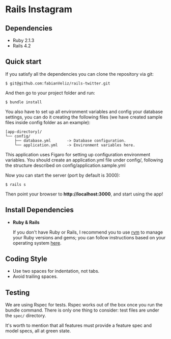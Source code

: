 Rails Instagram
===================

Dependencies
-------

 - Ruby 2.1.3
 - Rails 4.2

Quick start
-------

If you satisfy all the dependencies you can clone the repository via git:

```
$ git@github.com:fabianVeliz/rails-twitter.git

```

And then go to your project folder and run:

```
$ bundle install
```

You also have to set up all environment variables and config your database settings, you can do it creating the following files (we have created sample files inside config folder as an example):

```
[app-directory]/
└── config/
    ├── database.yml       -> Database configuration.
    └── application.yml    -> Environment variables here.
```

This application uses Figaro for setting up configuration environment variables. You should create an application.yml file under config/, following the structure described on config/application.sample.yml

Now you can start the server (port by default is 3000):

```
$ rails s
```

Then point your browser to **http://localhost:3000**, and start using the app!

Install Dependencies
-------
- **Ruby & Rails**

    If you don't have Ruby or Rails, I recommend you to use [rvm][1] to manage your Ruby versions and gems; you can follow instructions based on your operating system [here][2].

Coding Style
------
 - Use two spaces for indentation, not tabs.
 - Avoid trailing spaces.

Testing
-------

We are using Rspec for tests. Rspec works out of the box once you run the bundle command. There is only one thing to consider: test files are under the `spec/` directory.

It's worth to mention that all features must provide a feature spec and model specs, all at green state.


[1]: https://rvm.io/rvm/install
[2]: http://railsapps.github.io/installing-rails.html